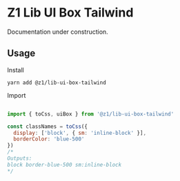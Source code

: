 # Z1 Lib UI Box Tailwind

Documentation under construction.

## Usage

Install

```
yarn add @z1/lib-ui-box-tailwind
```

Import

```JavaScript

import { toCss, uiBox } from '@z1/lib-ui-box-tailwind'

const classNames = toCss({
  display: ['block', { sm: 'inline-block' }],
  borderColor: 'blue-500'
})
/*
Outputs:
block border-blue-500 sm:inline-block
*/

```
